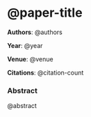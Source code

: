 # @paper-title

**Authors**: @authors

**Year**: @year

**Venue**: @venue

**Citations**: @citation-count

### Abstract
@abstract
